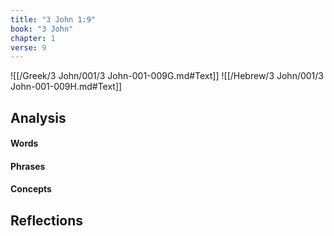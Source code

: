 ```yaml
---
title: "3 John 1:9"
book: "3 John"
chapter: 1
verse: 9
---
```

![[/Greek/3 John/001/3 John-001-009G.md#Text]]
![[/Hebrew/3 John/001/3 John-001-009H.md#Text]]

## Analysis

#### Words

#### Phrases

#### Concepts

## Reflections

